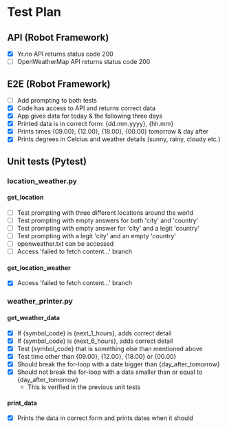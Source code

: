 # Test Plan

## API (Robot Framework)

- [x] Yr.no API returns status code 200
- [ ] OpenWeatherMap API returns status code 200

## E2E (Robot Framework)

- [ ] Add prompting to both tests
- [x] Code has access to API and returns correct data
- [x] App gives data for today & the following three days
- [x] Printed data is in correct form: {dd.mm.yyyy}, {hh.mm}
- [x] Prints times {09.00}, {12.00}, {18.00}, {00.00} tomorrow & day after
- [x] Prints degrees in Celcius and weather details (sunny, rainy, cloudy etc.)

## Unit tests (Pytest)

### location_weather.py

#### get_location

- [ ] Test prompting with three different locations around the world
- [ ] Test prompting with empty answers for both 'city' and 'country'
- [ ] Test prompting with empty answer for 'city' and a legit 'country' 
- [ ] Test prompting with a legit 'city' and an empty 'country'
- [ ] openweather.txt can be accessed
- [ ] Access 'failed to fetch content...' branch

#### get_location_weather
- [x] Access 'failed to fetch content...' branch

### weather_printer.py

#### get_weather_data
- [x] If {symbol_code} is {next_1_hours}, adds correct detail 
- [x] If {symbol_code} is {next_6_hours}, adds correct detail 
- [x] Test {symbol_code} that is something else than mentioned above
- [x] Test time other than {09.00}, {12.00}, {18.00} or {00.00}
- [x] Should break the for-loop with a date bigger than {day_after_tomorrow}
- [x] Should not break the for-loop with a date smaller than or equal to {day_after_tomorrow}
  - This is verified in the previous unit tests

#### print_data
- [x] Prints the data in correct form and prints dates when it should